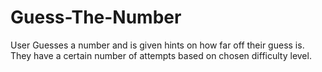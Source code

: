 # Guess-The-Number
User Guesses a number and is given hints on how far off their guess is. They have a certain number of attempts based on chosen difficulty level.
